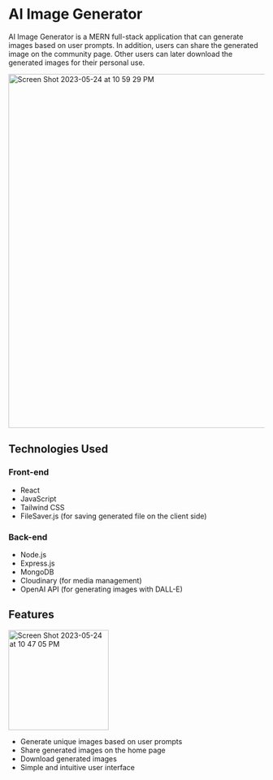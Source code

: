 # AI Image Generator

AI Image Generator is a MERN full-stack application that can generate images based on user prompts. In addition, users can share the generated image on the community page. Other users can later download the generated images for their personal use.

<img width="697" alt="Screen Shot 2023-05-24 at 10 59 29 PM" src="https://github.com/pichsophaneatdy/AI-Image-Generator/assets/95105372/a838a2e5-090e-4c18-b5b6-15552b3f0cfb">


## Technologies Used

### Front-end
- React
- JavaScript
- Tailwind CSS
- FileSaver.js (for saving generated file on the client side)

### Back-end
- Node.js
- Express.js
- MongoDB
- Cloudinary (for media management)
- OpenAI API (for generating images with DALL-E)

## Features 

<img width="197" alt="Screen Shot 2023-05-24 at 10 47 05 PM" src="https://github.com/pichsophaneatdy/AI-Image-Generator/assets/95105372/994d78cb-425e-477f-ab84-b090a2af9508">

- Generate unique images based on user prompts
- Share generated images on the home page
- Download generated images
- Simple and intuitive user interface

